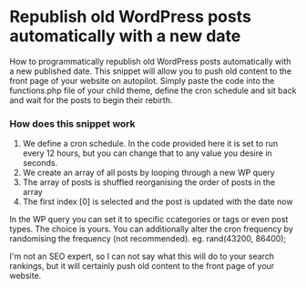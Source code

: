 # Republish old WordPress posts automatically with a new date
How to programmatically republish old WordPress posts automatically with a new published date.
This snippet will allow you to push old content to the front page of your website on autopilot. Simply paste the code into the functions.php file of your child theme, define the cron schedule and sit back and wait for the posts to begin their rebirth.

### How does this snippet work

1. We define a cron schedule. In the code provided here it is set to run every 12 hours, but you can change that to any value you desire in seconds. 
2. We create an array of all posts by looping through a new WP query
3. The array of posts is shuffled reorganising the order of posts in the array
4. The first index [0] is selected and the post is updated with the date now

In the WP query you can set it to specific ccategories or tags or even post types. The choice is yours. You can additionally alter the cron frequency by randomising the frequency (not recommended). eg. rand(43200, 86400);

I'm not an SEO expert, so I can not say what this will do to your search rankings, but it will certainly push old content to the front page of your website.

